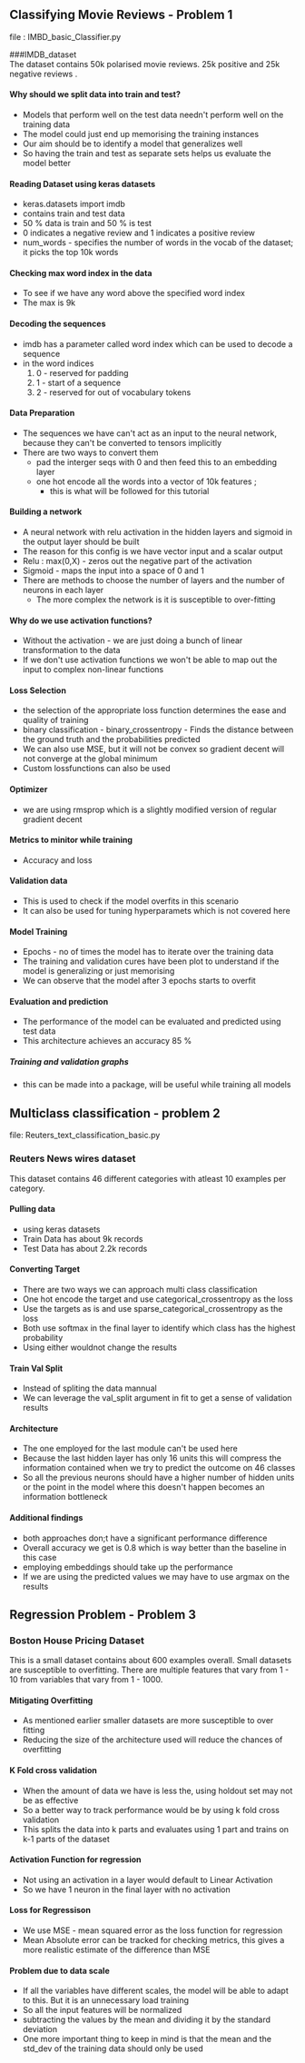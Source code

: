 ## Classifying Movie Reviews - Problem 1
file : IMBD_basic_Classifier.py  

###IMDB_dataset  
The dataset contains 50k polarised movie reviews. 25k positive and 25k negative reviews .
#### Why should we split data into train and test?
- Models that perform well on the test data needn't perform well on the training data 
- The model could just end up memorising the training instances
- Our aim should be to identify a model that generalizes well
- So having the train and test as separate sets helps us evaluate the model better 

#### Reading Dataset using keras datasets
- keras.datasets import imdb 
- contains train and test data
- 50 % data is train and 50 % is test 
- 0 indicates a negative review and 1 indicates a positive review
- num_words - specifies the number of words in the vocab of the dataset; it picks the top 10k words

#### Checking max word index in the data 
 - To see if we have any word above the specified word index
 - The max is 9k

#### Decoding the sequences 
- imdb has a parameter called word index which can be used to decode a sequence 
- in the word indices 
  1. 0 - reserved for padding 
  2. 1 - start of a sequence
  3. 2 - reserved for out of vocabulary tokens

#### Data Preparation 
- The sequences we have can't act as an input to the neural network, because they can't be converted to tensors implicitly
- There are two ways to convert them 
  - pad the interger seqs with 0 and then feed this to an embedding layer 
  - one hot encode all the words into a vector of 10k features ;
    - this is what will be followed for this tutorial 


#### Building a network 
- A neural network with relu activation in the hidden layers and sigmoid in the output layer should be built
- The reason for this config is we have vector input and a scalar output
- Relu : max(0,X) - zeros out the negative part of the activation
- Sigmoid - maps the input into a space of 0 and 1
- There are methods to choose the number of layers and the number of neurons in each layer 
  - The more complex the network is it is susceptible to over-fitting


#### Why do we use activation functions?
- Without the activation - we are just doing a bunch of linear transformation to the data 
- If we don't use activation functions we won't be able to map out the input to complex non-linear functions 


#### Loss Selection 
- the selection of the appropriate loss function determines the ease and quality of training 
- binary classification - binary_crossentropy - Finds the distance between the ground truth and the probabilities predicted 
- We can also use MSE, but it will not be convex so gradient decent will not converge at the global minimum
- Custom lossfunctions can also be used


#### Optimizer 
- we are using rmsprop which is a slightly modified version of regular gradient decent  

#### Metrics to minitor while training 
- Accuracy and loss

#### Validation data 
- This is used to check if the model overfits in this scenario 
- It can also be used for tuning hyperparamets which is not covered here 

#### Model Training
- Epochs - no of times the model has to iterate over the training data 
- The training and validation cures have been plot to understand if the model is generalizing or just memorising
- We can observe that the model after 3 epochs starts to overfit 

#### Evaluation and prediction
- The performance of the model can be evaluated and predicted using test data 
- This architecture achieves an accuracy 85 %

##### Training and validation graphs 
 - this can be made into a package, will be useful while training all models 


##  Multiclass classification - problem 2 
file: Reuters_text_classification_basic.py  

### Reuters News wires dataset
This dataset contains 46 different categories with atleast 10 examples per category.

#### Pulling data
 - using keras datasets
 - Train Data has about 9k records 
 - Test Data has about 2.2k records 

#### Converting Target
- There are two ways we can approach multi class classification
- One hot encode the target and use categorical_crossentropy as the loss 
- Use the targets as is and use sparse_categorical_crossentropy as the loss 
- Both use softmax in the final layer to identify which class has the highest probability
- Using either wouldnot change the results

#### Train Val Split
- Instead of spliting the data mannual 
- We can leverage the val_split argument in fit to get a sense of validation results 

#### Architecture 
- The one employed for the last module can't be used here 
- Because the last hidden layer has only 16 units this will compress the information contained when we try to predict the outcome on 46 classes 
- So all the previous neurons should have a higher number of hidden units or the point in the model where this doesn't happen becomes an information bottleneck 

#### Additional findings 
 - both approaches don;t have a significant performance difference 
 - Overall accuracy we get is 0.8 which is way better than the baseline in this case 
 - employing embeddings should take up the performance
 - If we are using the predicted values we may have to use argmax on the results 


## Regression Problem - Problem 3

### Boston House Pricing Dataset 
This is a small dataset contains about 600 examples overall. Small datasets are susceptible to overfitting.
There are multiple features that vary from 1 - 10 from variables that vary from 1 - 1000. 

#### Mitigating Overfitting 
- As mentioned earlier smaller datasets are more susceptible to over fitting
- Reducing the size of the architecture used will reduce the chances of overfitting

#### K Fold cross validation 
- When the amount of data we have is less the, using holdout set may not be as effective 
- So a better way to track performance would be by using k fold cross validation 
- This splits the data into k parts and evaluates using 1 part and trains on k-1 parts of the dataset

#### Activation Function for regression
- Not using an activation in a layer would default to Linear Activation 
- So we have 1 neuron in the final layer with no activation 

#### Loss for Regressison 
- We use MSE - mean squared error as the loss function for regression 
- Mean Absolute error can be tracked for checking metrics, this gives a more realistic estimate of the difference than MSE 


#### Problem due to data scale 
- If all the variables have different scales, the model will be able to adapt to this. But it is an unnecessary load training
- So all the input features will be normalized
- subtracting the values by the mean and dividing it by the standard deviation
- One more important thing to keep in mind is that the mean and the std_dev of the training data should only be used 

